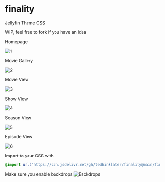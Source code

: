 # finality
Jellyfin Theme CSS

WIP, feel free to fork if you have an idea

Homepage

![1](https://i.imgur.com/al7mV3z.png)

Movie Gallery

![2](https://i.imgur.com/7hsYleT.png)

Movie View

![3](https://i.imgur.com/TB6ooqp.gif)

Show View

![4](https://i.imgur.com/mBEet3j.gif)

Season View

![5](https://i.imgur.com/UxYwZxy.gif)

Episode View

![6](https://i.imgur.com/NnodVYo.png)

Import to your CSS with

```css
@import url("https://cdn.jsdelivr.net/gh/tedhinklater/finality@main/finality.css");

```
Make sure you enable backdrops
![Backdrops](https://i.imgur.com/18D9IO3.png)
